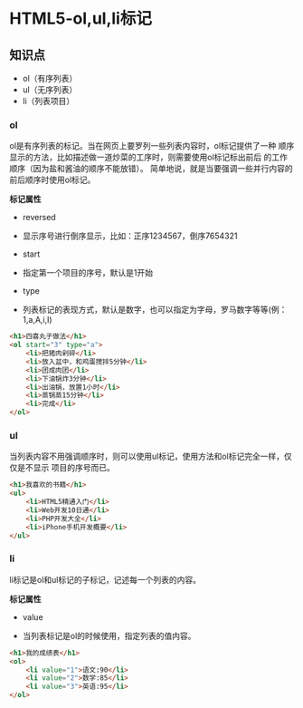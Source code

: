 HTML5-ol,ul,li标记
=================

## 知识点

* ol（有序列表）
* ul（无序列表）
* li（列表项目）

### ol

ol是有序列表的标记。当在网页上要罗列一些列表内容时，ol标记提供了一种
顺序显示的方法，比如描述做一道炒菜的工序时，则需要使用ol标记标出前后
的工作顺序（因为盐和酱油的顺序不能放错）。
简单地说，就是当要强调一些并行内容的前后顺序时使用ol标记。

**标记属性**

* reversed
 + 显示序号进行倒序显示，比如：正序1234567，倒序7654321
* start
 + 指定第一个项目的序号，默认是1开始
* type
 + 列表标记的表现方式，默认是数字，也可以指定为字母，罗马数字等等(例：1,a,A,i,I)

~~~html
<h1>四喜丸子做法</h1>
<ol start="3" type="a">
    <li>把猪肉剁碎</li>
    <li>放入盆中，和鸡蛋搅拌5分钟</li>
    <li>团成肉团</li>
    <li>下油锅炸3分钟</li>
    <li>出油锅，放置1小时</li>
    <li>蒸锅蒸15分钟</li>
    <li>完成</li>
</ol>
~~~

### ul

当列表内容不用强调顺序时，则可以使用ul标记，使用方法和ol标记完全一样，仅仅是不显示
项目的序号而已。

~~~html
<h1>我喜欢的书籍</h1>
<ul>
    <li>HTML5精通入门</li>
    <li>Web开发10日通</li>
    <li>PHP开发大全</li>
    <li>iPhone手机开发概要</li>
</ul>
~~~

### li

li标记是ol和ul标记的子标记，记述每一个列表的内容。

**标记属性**

* value
 + 当列表标记是ol的时候使用，指定列表的值内容。

~~~html
<h1>我的成绩表</h1>
<ol>
    <li value="1">语文:90</li>
    <li value="2">数学:85</li>
    <li value="3">英语:95</li>
</ol>
~~~

